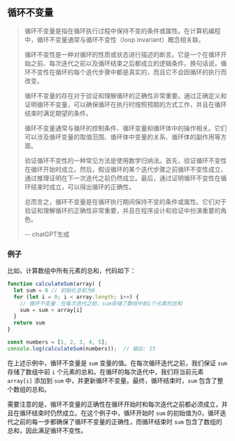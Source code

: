 ## 循环不变量

> 循环不变量是指在循环执行过程中保持不变的条件或属性。在计算机编程中，循环不变量通常与循环不变性（loop invariant）概念相关联。
> 
> 循环不变性是一种对循环的性质或状态进行描述的断言。它是一个在循环开始之前、每次迭代之前以及循环结束之后都成立的逻辑条件。换句话说，循环不变性在循环的每个迭代步骤中都是真实的，而且它不会因循环的执行而改变。
> 
> 循环不变量的存在对于验证和理解循环的正确性非常重要。通过正确定义和证明循环不变量，可以确保循环在执行时按照预期的方式工作，并且在循环结束时满足期望的条件。
> 
> 循环不变量通常与循环的控制条件、循环变量和循环体中的操作相关。它们可以涉及循环变量的取值范围、循环体中变量的关系、循环体的副作用等方面。
> 
> 验证循环不变性的一种常见方法是使用数学归纳法。首先，验证循环不变性在循环开始时成立。然后，假设循环的某个迭代步骤之前循环不变性成立，通过推理证明在下一次迭代之前仍然成立。最后，通过证明循环不变性在循环结束时成立，可以得出循环的正确性。
> 
> 总而言之，循环不变量是在循环执行期间保持不变的条件或属性。它们对于验证和理解循环的正确性非常重要，并且在程序设计和验证中扮演重要的角色。
> 
>  -- chatGPT生成


### 例子

比如，计算数组中所有元素的总和，代码如下：
```js
function calculateSum(array) {
  let sum = 0 // 初始化总和为0
  for (let i = 0; i < array.length; i++) {
    // 循环不变量：在每次迭代之前，sum存储了数组中前i个元素的总和
    sum = sum + array[i]
  }
  return sum
}

const numbers = [1, 2, 3, 4, 5];
console.log(calculateSum(numbers));  // 输出: 15
```

在上述示例中，循环不变量是 `sum` 变量的值。在每次循环迭代之前，我们保证 `sum` 存储了数组中前 `i` 个元素的总和。在循环的每次迭代中，我们将当前元素 `array[i]` 添加到 `sum` 中，并更新循环不变量。最终，循环结束时，`sum` 包含了整个数组的总和。

需要注意的是，循环不变量的正确性在循环开始时和每次迭代之前都必须成立，并且在循环结束时仍然成立。在这个例子中，循环开始时 `sum` 的初始值为0，循环迭代之前的每一步都确保了循环不变量的正确性，而循环结束时 `sum` 包含了数组的总和，因此满足循环不变性。

